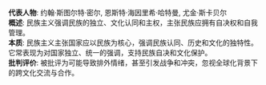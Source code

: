 
**代表人物**: 约翰·斯图尔特·密尔, 恩斯特·海因里希·哈特曼, 尤金·斯卡贝尔  
**概述**: 民族主义强调民族的独立、文化认同和主权，主张民族应拥有自决权和自我管理。  
**本质**: 民族主义主张国家应以民族为核心，强调民族认同、历史和文化的独特性。它常表现为对国家独立、统一的强调，支持民族自决和文化保护。  
**批判评价**: 被批评为可能导致排外情绪，甚至引发战争和冲突，忽视全球化背景下的跨文化交流与合作。